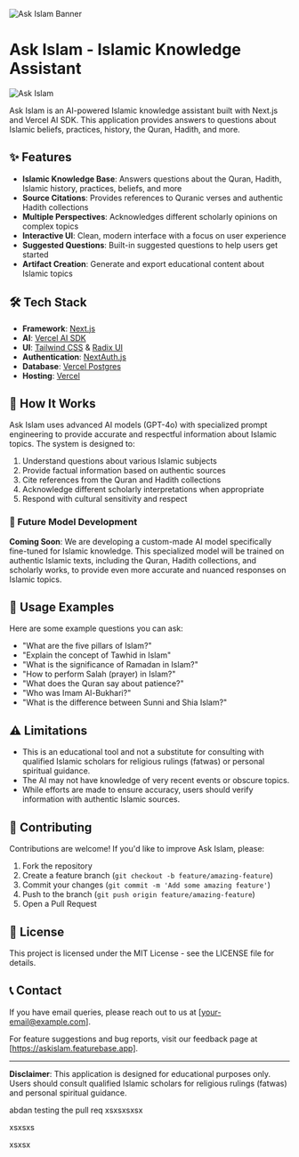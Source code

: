 ![Ask Islam Banner](https://i.imgur.com/5w5lduQ.jpeg)

# Ask Islam - Islamic Knowledge Assistant

![Ask Islam](https://img.shields.io/badge/Ask_Islam-Islamic_Knowledge_Assistant-emerald)

Ask Islam is an AI-powered Islamic knowledge assistant built with Next.js and Vercel AI SDK. This application provides answers to questions about Islamic beliefs, practices, history, the Quran, Hadith, and more.

## ✨ Features

- **Islamic Knowledge Base**: Answers questions about the Quran, Hadith, Islamic history, practices, beliefs, and more
- **Source Citations**: Provides references to Quranic verses and authentic Hadith collections
- **Multiple Perspectives**: Acknowledges different scholarly opinions on complex topics
- **Interactive UI**: Clean, modern interface with a focus on user experience
- **Suggested Questions**: Built-in suggested questions to help users get started
- **Artifact Creation**: Generate and export educational content about Islamic topics

## 🛠️ Tech Stack

- **Framework**: [Next.js](https://nextjs.org/)
- **AI**: [Vercel AI SDK](https://sdk.vercel.ai/docs)
- **UI**: [Tailwind CSS](https://tailwindcss.com/) & [Radix UI](https://www.radix-ui.com/)
- **Authentication**: [NextAuth.js](https://next-auth.js.org/)
- **Database**: [Vercel Postgres](https://vercel.com/storage/postgres)
- **Hosting**: [Vercel](https://vercel.com/)

## 🧠 How It Works

Ask Islam uses advanced AI models (GPT-4o) with specialized prompt engineering to provide accurate and respectful information about Islamic topics. The system is designed to:

1. Understand questions about various Islamic subjects
2. Provide factual information based on authentic sources
3. Cite references from the Quran and Hadith collections
4. Acknowledge different scholarly interpretations when appropriate
5. Respond with cultural sensitivity and respect

### 🔮 Future Model Development

**Coming Soon**: We are developing a custom-made AI model specifically fine-tuned for Islamic knowledge. This specialized model will be trained on authentic Islamic texts, including the Quran, Hadith collections, and scholarly works, to provide even more accurate and nuanced responses on Islamic topics.

## 📝 Usage Examples

Here are some example questions you can ask:

- "What are the five pillars of Islam?"
- "Explain the concept of Tawhid in Islam"
- "What is the significance of Ramadan in Islam?"
- "How to perform Salah (prayer) in Islam?"
- "What does the Quran say about patience?"
- "Who was Imam Al-Bukhari?"
- "What is the difference between Sunni and Shia Islam?"

## ⚠️ Limitations

- This is an educational tool and not a substitute for consulting with qualified Islamic scholars for religious rulings (fatwas) or personal spiritual guidance.
- The AI may not have knowledge of very recent events or obscure topics.
- While efforts are made to ensure accuracy, users should verify information with authentic Islamic sources.

## 🤝 Contributing

Contributions are welcome! If you'd like to improve Ask Islam, please:

1. Fork the repository
2. Create a feature branch (`git checkout -b feature/amazing-feature`)
3. Commit your changes (`git commit -m 'Add some amazing feature'`)
4. Push to the branch (`git push origin feature/amazing-feature`)
5. Open a Pull Request

## 📄 License

This project is licensed under the MIT License - see the LICENSE file for details.

## 📞 Contact

If you have email queries, please reach out to us at [your-email@example.com].

For feature suggestions and bug reports, visit our feedback page at [https://askislam.featurebase.app].

---

**Disclaimer**: This application is designed for educational purposes only. Users should consult qualified Islamic scholars for religious rulings (fatwas) and personal spiritual guidance.



abdan testing the pull req xsxsxsxsx

xsxsxs

xsxsx